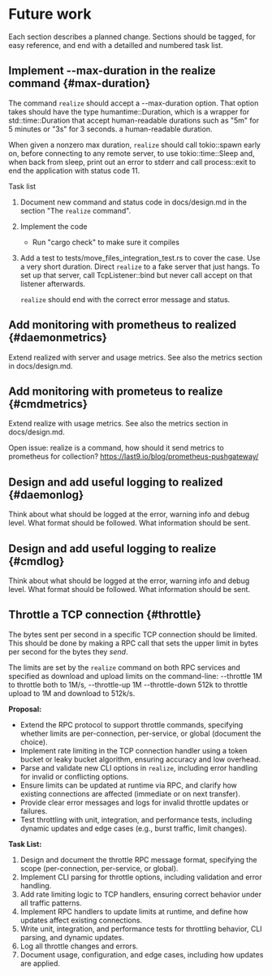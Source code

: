 # Future work

Each section describes a planned change. Sections should be tagged,
for easy reference, and end with a detailled and numbered task list.

## Implement --max-duration in the realize command {#max-duration}

The command `realize` should accept a --max-duration option. That
option takes should have the type humantime::Duration, which is a
wrapper for std::time::Duration that accept human-readable durations
such as "5m" for 5 minutes or "3s" for 3 seconds. a human-readable
duration.

When given a nonzero max duration, `realize` should call tokio::spawn
early on, before connecting to any remote server, to use
tokio::time::Sleep and, when back from sleep, print out an error to
stderr and call process::exit to end the application with status code
11.

Task list

1. Document new command and status code in docs/design.md in the
   section "The `realize` command".

2. Implement the code
   - Run "cargo check" to make sure it compiles

3. Add a test to tests/move_files_integration_test.rs to cover the
   case. Use a very short duration. Direct `realize` to a fake server
   that just hangs. To set up that server, call TcpListener::bind but
   never call accept on that listener afterwards.

   `realize` should end with the correct error message and status.

## Add monitoring with prometheus to realized {#daemonmetrics}

Extend realized with server and usage metrics. See also the metrics
section in docs/design.md.

## Add monitoring with prometeus to realize {#cmdmetrics}

Extend realize with usage metrics. See also the metrics section in
docs/design.md.

Open issue: realize is a command, how should it send metrics to
prometheus for collection? https://last9.io/blog/prometheus-pushgateway/

## Design and add useful logging to realized {#daemonlog}

Think about what should be logged at the error, warning info and debug
level. What format should be followed. What information should be
sent.

## Design and add useful logging to realize {#cmdlog}

Think about what should be logged at the error, warning info and debug
level. What format should be followed. What information should be
sent.

## Throttle a TCP connection {#throttle}

The bytes sent per second in a specific TCP connection should be
limited. This should be done by making a RPC call that sets the upper
limit in bytes per second for the bytes they *send*.

The limits are set by the `realize` command on both RPC services and
specified as download and upload limits on the command-line:
--throttle 1M to throttle both to 1M/s, --throttle-up 1M
--throttle-down 512k to throttle upload to 1M and download to
512k/s.

**Proposal:**
- Extend the RPC protocol to support throttle commands, specifying whether limits are per-connection, per-service, or global (document the choice).
- Implement rate limiting in the TCP connection handler using a token bucket or leaky bucket algorithm, ensuring accuracy and low overhead.
- Parse and validate new CLI options in `realize`, including error handling for invalid or conflicting options.
- Ensure limits can be updated at runtime via RPC, and clarify how existing connections are affected (immediate or on next transfer).
- Provide clear error messages and logs for invalid throttle updates or failures.
- Test throttling with unit, integration, and performance tests, including dynamic updates and edge cases (e.g., burst traffic, limit changes).

**Task List:**
1. Design and document the throttle RPC message format, specifying the scope (per-connection, per-service, or global).
2. Implement CLI parsing for throttle options, including validation and error handling.
3. Add rate limiting logic to TCP handlers, ensuring correct behavior under all traffic patterns.
4. Implement RPC handlers to update limits at runtime, and define how updates affect existing connections.
5. Write unit, integration, and performance tests for throttling behavior, CLI parsing, and dynamic updates.
6. Log all throttle changes and errors.
7. Document usage, configuration, and edge cases, including how updates are applied.

